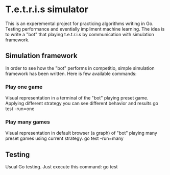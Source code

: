 # T.e.t.r.i.s simulator

This is an experemental project for practicing algorithms writing in Go. Testing performance and eventially impliment machine learning. The idea is to write a "bot" that playing t.e.t.r.i.s by communication with simulation framework.

## Simulation framework
In order to see how the "bot" performs in competitio, simple simulation framework has been written. Here is few available commands:

### Play one game
Visual representation in a terminal of the "bot" playing preset game. Applying different strategy you can see different behavior and results
	go test -run=one

### Play many games
Visual representation in default browser (a graph) of "bot" playing many preset games using current strategy.
	go test -run=many

## Testing
Usual Go testing. Just execute this command:
	go test